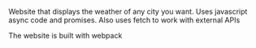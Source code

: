 Website that displays the weather of any city you want.
Uses javascript async code and promises.
Also uses fetch to work with external APIs

The website is built with webpack
